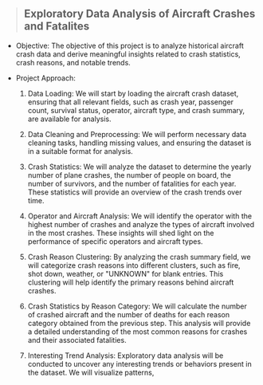 > ## Exploratory Data Analysis of Aircraft Crashes and Fatalites 

* Objective: The objective of this project is to analyze historical aircraft crash data and derive meaningful insights related to crash statistics, crash reasons, and notable trends.

* Project Approach: 
    1. Data Loading: We will start by loading the aircraft crash dataset, ensuring that all relevant fields, such as crash year, passenger count, survival status, operator, aircraft type, and crash summary, are available for analysis.

    2. Data Cleaning and Preprocessing: We will perform necessary data cleaning tasks, handling missing values, and ensuring the dataset is in a suitable format for analysis.

    3. Crash Statistics: We will analyze the dataset to determine the yearly number of plane crashes, the number of people on board, the number of survivors, and the number of fatalities for each year. These statistics will provide an overview of the crash trends over time.

    4. Operator and Aircraft Analysis: We will identify the operator with the highest number of crashes and analyze the types of aircraft involved in the most crashes. These insights will shed light on the performance of specific operators and aircraft types.

    5. Crash Reason Clustering: By analyzing the crash summary field, we will categorize crash reasons into different clusters, such as fire, shot down, weather, or "UNKNOWN" for blank entries. This clustering will help identify the primary reasons behind aircraft crashes.

    6. Crash Statistics by Reason Category: We will calculate the number of crashed aircraft and the number of deaths for each reason category obtained from the previous step. This analysis will provide a detailed understanding of the most common reasons for crashes and their associated fatalities.

    7. Interesting Trend Analysis: Exploratory data analysis will be conducted to uncover any interesting trends or behaviors present in the dataset. We will visualize patterns,